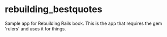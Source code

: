 rebuilding_bestquotes
=====================

Sample app for Rebuilding Rails book. This is the app that requires the gem 'rulers' and uses it for things.
